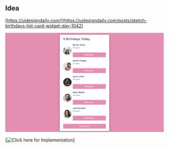 ## Idea

[https://uidesigndaily.com/](https://uidesigndaily.com/posts/sketch-birthdays-list-card-widget-day-1042)

![Birthday Reminder](implementation.png)

[![Click here for Implementation](https://wda-react-project-1-birthday-reminder-mavenranks-projects.vercel.app/)]
